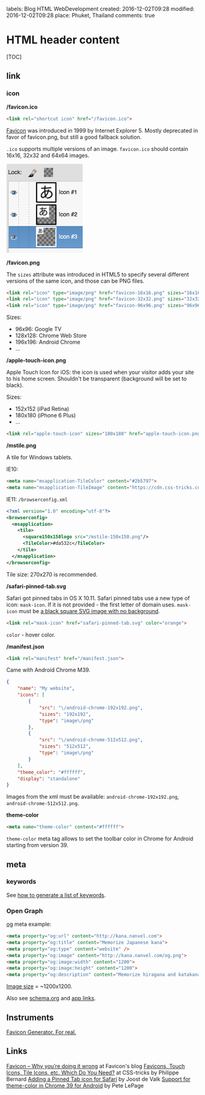 labels: Blog
        HTML
        WebDevelopment
created: 2016-12-02T09:28
modified: 2016-12-02T09:28
place: Phuket, Thailand
comments: true

# HTML header content

[TOC]

## link

### icon

**/favicon.ico**

```html
<link rel="shortcut icon" href="/favicon.ico">
```

[Favicon](https://en.wikipedia.org/wiki/Favicon) was introduced in 1999 by Internet Explorer 5. Mostly deprecated in favor of favicon.png, but still a good fallback solution.

`.ico` supports multiple versions of an image. `favicon.ico` should contain 16x16, 32x32 and 64x64 images.

![ico file layers](ico_gimp.png)

**/favicon.png**

The `sizes` attribute was introduced in HTML5 to specify several different versions of the same icon, and those can be PNG files.

```html
<link rel="icon" type="image/png" href="favicon-16x16.png" sizes="16x16">
<link rel="icon" type="image/png" href="favicon-32x32.png" sizes="32x32">
<link rel="icon" type="image/png" href="favicon-96x96.png" sizes="96x96">
```

Sizes:

- 96x96: Google TV
- 128x128: Chrome Web Store
- 196x196: Android Chrome
- ...

**/apple-touch-icon.png**

Apple Touch Icon for iOS: the icon is used when your visitor adds your site to his home screen. Shouldn't be transparent (background will be set to black).

Sizes:

- 152x152 (iPad Retina)
- 180x180 (iPhone 6 Plus)
- ...

```html
<link rel="apple-touch-icon" sizes="180x180" href="apple-touch-icon.png">
```

**/mstile.png**

A tile for Windows tablets.

IE10:

```html
<meta name="msapplication-TileColor" content="#2b5797">
<meta name="msapplication-TileImage" content="https://cdn.css-tricks.com/mstile-144x144.png">
```

IE11: `/browserconfig.xml`

```xml
<?xml version="1.0" encoding="utf-8"?>
<browserconfig>
  <msapplication>
    <tile>
      <square150x150logo src="/mstile-150x150.png"/>
      <TileColor>#da532c</TileColor>
    </tile>
  </msapplication>
</browserconfig>
```

Tile size: 270x270 is recommended.

**/safari-pinned-tab.svg**

Safari got pinned tabs in OS X 10.11. Safari pinned tabs use a new type of icon: `mask-icon`. If it is not provided - the first letter of domain uses. `mask-icon` must be [a black square SVG image with no background](https://developer.apple.com/library/content/documentation/AppleApplications/Reference/SafariWebContent/pinnedTabs/pinnedTabs.html).

```html
<link rel="mask-icon" href="safari-pinned-tab.svg" color="orange">
```

`color` - hover color.

**/manifest.json**

```html
<link rel="manifest" href="/manifest.json">
```

Came with Android Chrome M39.

```json
{
	"name": "My website",
	"icons": [
		{
			"src": "\/android-chrome-192x192.png",
			"sizes": "192x192",
			"type": "image\/png"
		},
		{
			"src": "\/android-chrome-512x512.png",
			"sizes": "512x512",
			"type": "image\/png"
		}
	],
	"theme_color": "#ffffff",
	"display": "standalone"
}
```

Images from the xml must be available: `android-chrome-192x192.png`, `android-chrome-512x512.png`.

**theme-color**

```html
<meta name="theme-color" content="#ffffff">
```

`theme-color` meta tag allows to set the toolbar color in Chrome for Android starting from version 39.

## meta

### keywords

See [how to generate a list of keywords](/2016/09/marketing#ideas-for-keywords).

### Open Graph

[og](http://ogp.me/) meta example:
```html
<meta property="og:url" content="http://kana.nanvel.com">
<meta property="og:title" content="Memorize Japanese kana">
<meta property="og:type" content="website" />
<meta property="og:image" content="http://kana.nanvel.com/og.png">
<meta property="og:image:width" content="1200">
<meta property="og:image:height" content="1200">
<meta property="og:description" content="Memorize hiragana and katakana with mnemonics and flash cards game">
```

[Image size](https://www.h3xed.com/web-and-internet/how-to-use-og-image-meta-tag-facebook-reddit) = ~1200x1200.

Also see [schema.org](http://schema.org/) and [app links](http://applinks.org/documentation/).

## Instruments

[Favicon Generator. For real.](https://realfavicongenerator.net/)

## Links

[Favicon – Why you’re doing it wrong](https://realfavicongenerator.net/blog/favicon-why-youre-doing-it-wrong/) at Favicon's blog
[Favicons, Touch Icons, Tile Icons, etc. Which Do You Need?](https://css-tricks.com/favicon-quiz/) at CSS-tricks by Philippe Bernard
[Adding a Pinned Tab icon for Safari](https://yoast.com/dev-blog/safari-pinned-tab-icon-mask-icon/) by Joost de Valk
[Support for theme-color in Chrome 39 for Android](https://developers.google.com/web/updates/2014/11/Support-for-theme-color-in-Chrome-39-for-Android) by Pete LePage
